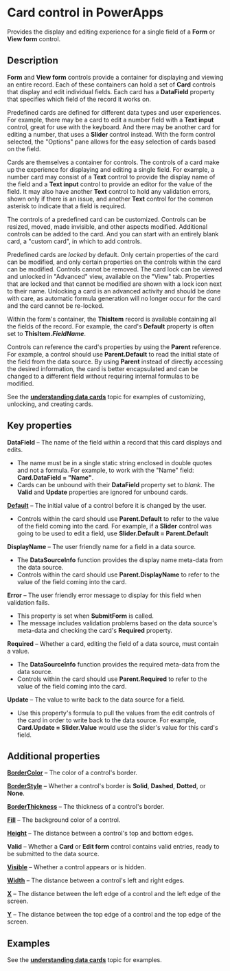 
<properties
    pageTitle="Card control: reference | Microsoft PowerApps"
    description="Information, including properties and examples, about the Card control"
    services=""
    suite="powerapps"
    documentationCenter="na"
    authors="gregli-msft"
    manager="erikre"
    editor=""
    tags=""/>

<tags
   ms.service="powerapps"
   ms.devlang="na"
   ms.topic="article"
   ms.tgt_pltfrm="na"
   ms.workload="na"
   ms.date="02/29/2016"
   ms.author="gregli"/>

# Card control in PowerApps #

Provides the display and editing experience for a single field of a **Form** or **View form** control.

## Description ##

**Form** and **View form** controls provide a container for displaying and viewing an entire record.  Each of these containers can hold a set of **Card** controls that display and edit individual fields.  Each card has a **DataField** property that specifies which field of the record it works on.  

Predefined cards are defined for different data types and user experiences.  For example, there may be a card to edit a number field with a **Text input** control, great for use with the keyboard.  And there may be another card for editing a number, that uses a **Slider** control instead.  With the form control selected, the "Options" pane allows for the easy selection of cards based on the field.    

Cards are themselves a container for controls.  The controls of a card make up the experience for displaying and editing a single field.  For example, a number card may consist of a **Text** control to provide the display name of the field and a **Text input** control to provide an editor for the value of the field.  It may also have another **Text** control to hold any validation errors, shown only if there is an issue, and another **Text** control for the common asterisk to indicate that a field is required.

The controls of a predefined card can be customized.  Controls can be resized, moved, made invisible, and other aspects modified.  Additional controls can be added to the card.  And you can start with an entirely blank card, a "custom card", in which to add controls. 

Predefined cards are *locked* by default.  Only certain properties of the card can be modified, and only certain properties on the controls within the card can be modified.  Controls cannot be removed.  The card lock can be viewed and unlocked in "Advanced" view, available on the "View" tab.  Properties that are locked and that cannot be modified are shown with a lock icon next to their name.  Unlocking a card is an advanced activity and should be done with care, as automatic formula generation will no longer occur for the card and the card cannot be re-locked.

Within the form's container, the **ThisItem** record is available containing all the fields of the record.  For example, the card's **Default** property is often set to **ThisItem.*FieldName***.    

Controls can reference the card's properties by using the **Parent** reference.  For example, a control should use **Parent.Default** to read the initial state of the field from the data source.  By using **Parent** instead of directly accessing the desired information, the card is better encapsulated and can be changed to a different field without requiring internal formulas to be modified.

See the [**understanding data cards**](working-with-data-cards.md) topic for examples of customizing, unlocking, and creating cards.

## Key properties ##

**DataField** – The name of the field within a record that this card displays and edits.

- The name must be in a single static string enclosed in double quotes and not a formula.  For example, to work with the "Name" field: **Card.DataField = "Name"**.
- Cards can be unbound with their **DataField** property set to *blank*.  The **Valid** and **Update** properties are ignored for unbound cards.

[**Default**](properties\properties-core.md) – The initial value of a control before it is changed by the user.

- Controls within the card should use **Parent.Default** to refer to the value of the field coming into the card.  For example, if a **Slider** control was going to be used to edit a field, use **Slider.Default = Parent.Default**

**DisplayName** – The user friendly name for a field in a data source.

- The **DataSourceInfo** function provides the display name meta-data from the data source.
- Controls within the card should use **Parent.DisplayName** to refer to the value of the field coming into the card. 

**Error** – The user friendly error message to display for this field when validation fails.

- This property is set when **SubmitForm** is called.  
- The message includes validation problems based on the data source's meta-data and checking the card's **Required** property.

**Required** – Whether a card, editing the field of a data source, must contain a value.

- The **DataSourceInfo** function provides the required meta-data from the data source.
- Controls within the card should use **Parent.Required** to refer to the value of the field coming into the card. 

**Update** – The value to write back to the data source for a field.

- Use this property's formula to pull the values from the edit controls of the card in order to write back to the data source.  For example, **Card.Update = Slider.Value** would use the slider's value for this card's field.

## Additional properties ##

[**BorderColor**](properties\properties-color-border.md) – The color of a control's border.

[**BorderStyle**](properties\properties-color-border.md) – Whether a control's border is **Solid**, **Dashed**, **Dotted**, or **None**.

[**BorderThickness**](properties\properties-color-border.md) – The thickness of a control's border.

[**Fill**](properties\properties-color-border.md) – The background color of a control.

[**Height**](properties\properties-size-location.md) – The distance between a control's top and bottom edges.

**Valid** – Whether a **Card** or **Edit form** control contains valid entries, ready to be submitted to the data source.

[**Visible**](properties\properties-core.md) – Whether a control appears or is hidden.

[**Width**](properties\properties-size-location.md) – The distance between a control's left and right edges.

[**X**](properties\properties-size-location.md) – The distance between the left edge of a control and the left edge of the screen.

[**Y**](properties\properties-size-location.md) – The distance between the top edge of a control and the top edge of the screen.

## Examples ##

See the [**understanding data cards**](working-with-data-cards.md) topic for examples.


